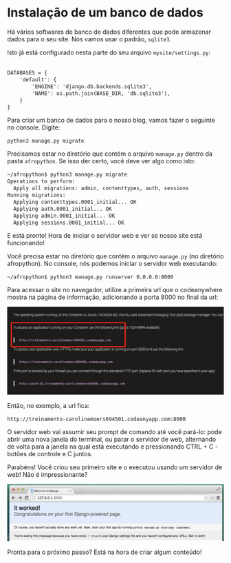 # Instalação de um banco de dados

Há vários softwares de banco de dados diferentes que pode armazenar dados para o seu site. Nós vamos usar o padrão, `sqlite3`.

Isto já está configurado nesta parte do seu arquivo `mysite/settings.py`:

```

DATABASES = {
    'default': {
        'ENGINE': 'django.db.backends.sqlite3',
        'NAME': os.path.join(BASE_DIR, 'db.sqlite3'),
    }
}
```

Para criar um banco de dados para o nosso blog, vamos fazer o seguinte no console. Digite:

```
python3 manage.py migrate
```

Precisamos estar no diretório que contém o arquivo `manage.py` dentro da pasta `afropython`.
Se isso der certo, você deve ver algo como isto:

```
~/afropython$ python3 manage.py migrate
Operations to perform:
  Apply all migrations: admin, contenttypes, auth, sessions
Running migrations:
  Applying contenttypes.0001_initial... OK
  Applying auth.0001_initial... OK
  Applying admin.0001_initial... OK
  Applying sessions.0001_initial... OK
```

E está pronto! Hora de iniciar o servidor web e ver se nosso site está funcionando!

Você precisa estar no diretório que contém o arquivo `manage.py` (no diretório afropython). No console, nós podemos iniciar o servidor web executando:
```
~/afropython$ python3 manage.py runserver 0.0.0.0:8000
```

Para acessar o site no navegador, utilize a primeira url que o codeanywhere mostra na página de informação, adicionando a porta 8000 no final da url:

![URL servidor](../images/django/url_server.png)

Então, no exemplo, a url fica:
```
http://treinamento-carolinemoers694501.codeanyapp.com:8000
```

O servidor web vai assumir seu prompt de comando até você pará-lo: pode abrir uma nova janela do terminal, ou parar o servidor de web, alternando de volta para a janela na qual está executando e pressionando CTRL + C - botões de controle e C juntos.

Parabéns! Você criou seu primeiro site e o executou usando um servidor de web! Não é impressionante?

![Site início](../images/django/servidor_rodando.png)

Pronta para o próximo passo? Está na hora de criar algum conteúdo!
